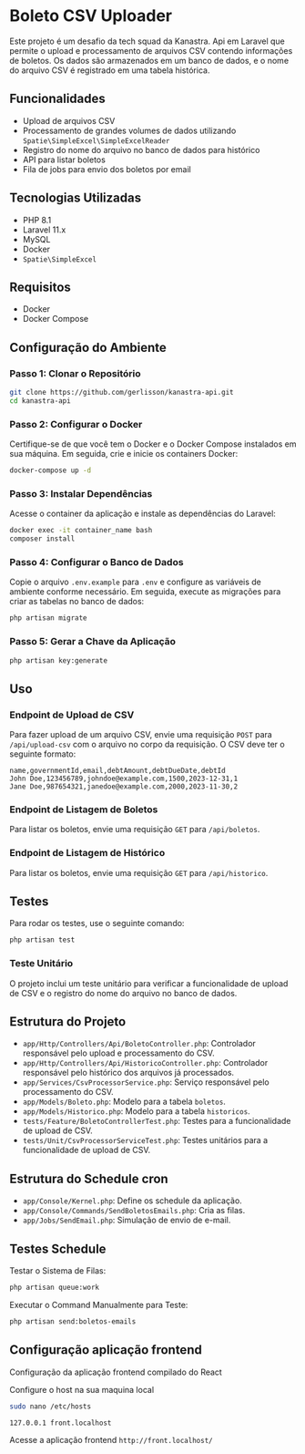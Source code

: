 
# Boleto CSV Uploader

Este projeto é um desafio da tech squad da Kanastra. 
Api em Laravel que permite o upload e processamento de arquivos CSV contendo informações de boletos. Os dados são armazenados em um banco de dados, e o nome do arquivo CSV é registrado em uma tabela histórica.

## Funcionalidades

- Upload de arquivos CSV
- Processamento de grandes volumes de dados utilizando `Spatie\SimpleExcel\SimpleExcelReader`
- Registro do nome do arquivo no banco de dados para histórico
- API para listar boletos
- Fila de jobs para envio dos boletos por email

## Tecnologias Utilizadas

- PHP 8.1
- Laravel 11.x
- MySQL
- Docker
- `Spatie\SimpleExcel`

## Requisitos

- Docker
- Docker Compose

## Configuração do Ambiente

### Passo 1: Clonar o Repositório

```bash
git clone https://github.com/gerlisson/kanastra-api.git
cd kanastra-api
```

### Passo 2: Configurar o Docker

Certifique-se de que você tem o Docker e o Docker Compose instalados em sua máquina. Em seguida, crie e inicie os containers Docker:

```bash
docker-compose up -d
```

### Passo 3: Instalar Dependências

Acesse o container da aplicação e instale as dependências do Laravel:

```bash
docker exec -it container_name bash
composer install
```

### Passo 4: Configurar o Banco de Dados

Copie o arquivo `.env.example` para `.env` e configure as variáveis de ambiente conforme necessário. Em seguida, execute as migrações para criar as tabelas no banco de dados:

```bash
php artisan migrate
```

### Passo 5: Gerar a Chave da Aplicação

```bash
php artisan key:generate
```

## Uso

### Endpoint de Upload de CSV

Para fazer upload de um arquivo CSV, envie uma requisição `POST` para `/api/upload-csv` com o arquivo no corpo da requisição. O CSV deve ter o seguinte formato:

```csv
name,governmentId,email,debtAmount,debtDueDate,debtId
John Doe,123456789,johndoe@example.com,1500,2023-12-31,1
Jane Doe,987654321,janedoe@example.com,2000,2023-11-30,2
```

### Endpoint de Listagem de Boletos

Para listar os boletos, envie uma requisição `GET` para `/api/boletos`.

### Endpoint de Listagem de Histórico

Para listar os boletos, envie uma requisição `GET` para `/api/historico`.

## Testes

Para rodar os testes, use o seguinte comando:

```bash
php artisan test
```

### Teste Unitário

O projeto inclui um teste unitário para verificar a funcionalidade de upload de CSV e o registro do nome do arquivo no banco de dados.

## Estrutura do Projeto

- `app/Http/Controllers/Api/BoletoController.php`: Controlador responsável pelo upload e processamento do CSV.
- `app/Http/Controllers/Api/HistoricoController.php`: Controlador responsável pelo histórico dos arquivos já processados.
- `app/Services/CsvProcessorService.php`: Serviço responsável pelo processamento do CSV.
- `app/Models/Boleto.php`: Modelo para a tabela `boletos`.
- `app/Models/Historico.php`: Modelo para a tabela `historicos`.
- `tests/Feature/BoletoControllerTest.php`: Testes para a funcionalidade de upload de CSV.
- `tests/Unit/CsvProcessorServiceTest.php`: Testes unitários para a funcionalidade de upload de CSV.

## Estrutura do Schedule cron

- `app/Console/Kernel.php`: Define os schedule da aplicação.
- `app/Console/Commands/SendBoletosEmails.php`: Cria as filas.
- `app/Jobs/SendEmail.php`: Simulação de envio de e-mail.

## Testes Schedule

Testar o Sistema de Filas:

```bash
php artisan queue:work
```

Executar o Command Manualmente para Teste:

```bash
php artisan send:boletos-emails
```

## Configuração aplicação frontend

Configuração da aplicação frontend compilado do React

Configure o host na sua maquina local

```bash
sudo nano /etc/hosts
```

```/etc/hosts
127.0.0.1 front.localhost
```

Acesse a aplicação frontend `http://front.localhost/`